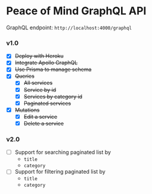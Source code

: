# Peace of Mind GraphQL API

GraphQL endpoint: `http://localhost:4000/graphql`

### v1.0
- [x] ~~Deploy with Heroku~~
- [x] ~~Integrate Apollo GraphQL~~
- [x] ~~Use Prisma to manage schema~~
- [x] ~~Queries~~
  - [x] ~~All services~~
  - [x] ~~Service by id~~
  - [x] ~~Services by category id~~
  - [x] ~~Paginated services~~
- [x] ~~Mutations~~
  - [x] ~~Edit a service~~
  - [x] ~~Delete a service~~

### v2.0
- [ ] Support for searching paginated list by
    - `title`
    - `category`
- [ ] Support for filtering paginated list by
    - `title`
    - `category`